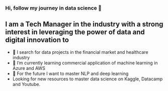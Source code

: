 ### Hi, follow my journey in data science 👋

## I am a Tech Manager in the industry with a strong interest in leveraging the power of data and digital innovation to 

- 🔭 I search for data projects in the financial market and healthcare industry
- 🌱 I’m currently learning commercial application of machine learning in Azure and AWS
- 👯 For the future I want to master NLP and deep learning
- Looking for new resources to master data science on Kaggle, Datacamp and Youtube. 

